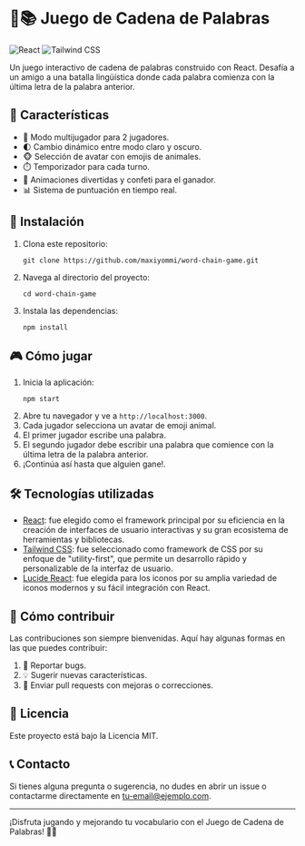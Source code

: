 # 🔗📚 Juego de Cadena de Palabras

![React](https://img.shields.io/badge/-React-61DAFB?style=flat-square&logo=react&logoColor=black)
![Tailwind CSS](https://img.shields.io/badge/-Tailwind%20CSS-38B2AC?style=flat-square&logo=tailwind-css&logoColor=white)

Un juego interactivo de cadena de palabras construido con React. Desafía a un amigo a una batalla lingüística donde cada palabra comienza con la última letra de la palabra anterior.

## 🌟 Características

- 👥 Modo multijugador para 2 jugadores.
- 🌓 Cambio dinámico entre modo claro y oscuro.
- 🐵 Selección de avatar con emojis de animales.
- ⏱️ Temporizador para cada turno.
- 🎉 Animaciones divertidas y confeti para el ganador.
- 📊 Sistema de puntuación en tiempo real.

## 🚀 Instalación

1. Clona este repositorio:
   ```
   git clone https://github.com/maxiyommi/word-chain-game.git
   ```
2. Navega al directorio del proyecto:
   ```
   cd word-chain-game
   ```
3. Instala las dependencias:
   ```
   npm install
   ```

## 🎮 Cómo jugar

1. Inicia la aplicación:
   ```
   npm start
   ```
2. Abre tu navegador y ve a `http://localhost:3000`.
3. Cada jugador selecciona un avatar de emoji animal.
4. El primer jugador escribe una palabra.
5. El segundo jugador debe escribir una palabra que comience con la última letra de la palabra anterior.
6. ¡Continúa así hasta que alguien gane!.

## 🛠️ Tecnologías utilizadas

- [React](https://reactjs.org/): fue elegido como el framework principal por su eficiencia en la creación de interfaces de usuario interactivas y su gran ecosistema de herramientas y bibliotecas.
- [Tailwind CSS](https://tailwindcss.com/): fue seleccionado como framework de CSS por su enfoque de "utility-first", que permite un desarrollo rápido y personalizable de la interfaz de usuario.
- [Lucide React](https://lucide.dev/): fue elegida para los iconos por su amplia variedad de iconos modernos y su fácil integración con React.

## 🤝 Cómo contribuir

Las contribuciones son siempre bienvenidas. Aquí hay algunas formas en las que puedes contribuir:

1. 🐛 Reportar bugs.
2. 💡 Sugerir nuevas características.
3. 🔧 Enviar pull requests con mejoras o correcciones.

## 📜 Licencia

Este proyecto está bajo la Licencia MIT. 

## 📞 Contacto

Si tienes alguna pregunta o sugerencia, no dudes en abrir un issue o contactarme directamente en [tu-email@ejemplo.com](mailto:tu-email@ejemplo.com).

---
¡Disfruta jugando y mejorando tu vocabulario con el Juego de Cadena de Palabras! 🎉🧠